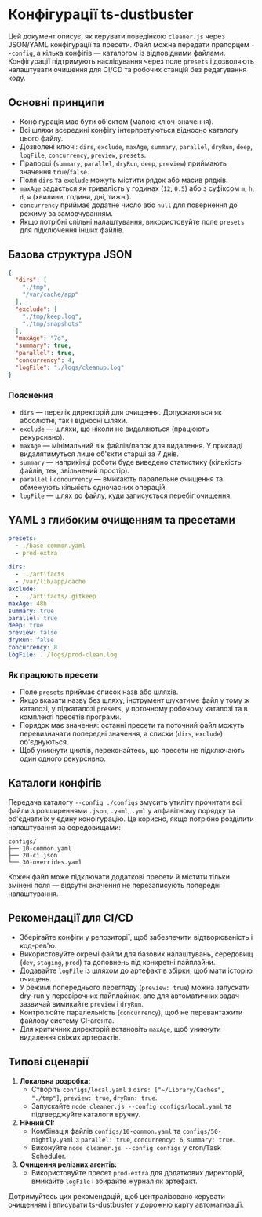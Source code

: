 # Конфігурації ts-dustbuster

Цей документ описує, як керувати поведінкою `cleaner.js` через JSON/YAML конфігурації та пресети. Файл можна передати прапорцем `--config`, а кілька конфігів — каталогом із відповідними файлами. Конфігурації підтримують наслідування через поле `presets` і дозволяють налаштувати очищення для CI/CD та робочих станцій без редагування коду.

## Основні принципи
- Конфігурація має бути об'єктом (мапою ключ-значення).
- Всі шляхи всередині конфігу інтерпретуються відносно каталогу цього файлу.
- Дозволені ключі: `dirs`, `exclude`, `maxAge`, `summary`, `parallel`, `dryRun`, `deep`, `logFile`, `concurrency`, `preview`, `presets`.
- Прапорці (`summary`, `parallel`, `dryRun`, `deep`, `preview`) приймають значення `true`/`false`.
- Поля `dirs` та `exclude` можуть містити рядок або масив рядків.
- `maxAge` задається як тривалість у годинах (`12`, `0.5`) або з суфіксом `m`, `h`, `d`, `w` (хвилини, години, дні, тижні).
- `concurrency` приймає додатне число або `null` для повернення до режиму за замовчуванням.
- Якщо потрібні спільні налаштування, використовуйте поле `presets` для підключення інших файлів.

## Базова структура JSON
```json
{
  "dirs": [
    "./tmp",
    "/var/cache/app"
  ],
  "exclude": [
    "./tmp/keep.log",
    "./tmp/snapshots"
  ],
  "maxAge": "7d",
  "summary": true,
  "parallel": true,
  "concurrency": 4,
  "logFile": "./logs/cleanup.log"
}
```

### Пояснення
- `dirs` — перелік директорій для очищення. Допускаються як абсолютні, так і відносні шляхи.
- `exclude` — шляхи, що ніколи не видаляються (працюють рекурсивно).
- `maxAge` — мінімальний вік файлів/папок для видалення. У прикладі видалятимуться лише об'єкти старші за 7 днів.
- `summary` — наприкінці роботи буде виведено статистику (кількість файлів, тек, звільнений простір).
- `parallel` і `concurrency` — вмикають паралельне очищення та обмежують кількість одночасних операцій.
- `logFile` — шлях до файлу, куди записується перебіг очищення.

## YAML з глибоким очищенням та пресетами
```yaml
presets:
  - ./base-common.yaml
  - prod-extra

dirs:
  - ../artifacts
  - /var/lib/app/cache
exclude:
  - ../artifacts/.gitkeep
maxAge: 48h
summary: true
parallel: true
deep: true
preview: false
dryRun: false
concurrency: 8
logFile: ../logs/prod-clean.log
```

### Як працюють пресети
- Поле `presets` приймає список назв або шляхів.
- Якщо вказати назву без шляху, інструмент шукатиме файл у тому ж каталозі, у підкаталозі `presets`, у поточному робочому каталозі та в комплекті пресетів програми.
- Порядок має значення: останні пресети та поточний файл можуть перевизначати попередні значення, а списки (`dirs`, `exclude`) об'єднуються.
- Щоб уникнути циклів, переконайтесь, що пресети не підключають один одного рекурсивно.

## Каталоги конфігів
Передача каталогу `--config ./configs` змусить утиліту прочитати всі файли з розширеннями `.json`, `.yaml`, `.yml` у алфавітному порядку та об'єднати їх у єдину конфігурацію. Це корисно, якщо потрібно розділити налаштування за середовищами:

```
configs/
├── 10-common.yaml
├── 20-ci.json
└── 30-overrides.yaml
```

Кожен файл може підключати додаткові пресети й містити тільки змінені поля — відсутні значення не перезаписують попередні налаштування.

## Рекомендації для CI/CD
- Зберігайте конфіги у репозиторії, щоб забезпечити відтворюваність і код-рев'ю.
- Використовуйте окремі файли для базових налаштувань, середовищ (`dev`, `staging`, `prod`) та доповнень під конкретні пайплайни.
- Додавайте `logFile` із шляхом до артефактів збірки, щоб мати історію очищень.
- У режимі попереднього перегляду (`preview: true`) можна запускати dry-run у перевірочних пайплайнах, але для автоматичних задач зазвичай вимикайте `preview` і `dryRun`.
- Контролюйте паралельність (`concurrency`), щоб не перевантажити файлову систему CI-агента.
- Для критичних директорій встановіть `maxAge`, щоб уникнути видалення свіжих артефактів.

## Типові сценарії
1. **Локальна розробка:** 
   - Створіть `configs/local.yaml` з `dirs: ["~/Library/Caches", "./tmp"]`, `preview: true`, `dryRun: true`.
   - Запускайте `node cleaner.js --config configs/local.yaml` та підтверджуйте каталоги вручну.
2. **Нічний CI:**
   - Комбінація файлів `configs/10-common.yaml` та `configs/50-nightly.yaml` з `parallel: true`, `concurrency: 6`, `summary: true`.
   - Виконуйте `node cleaner.js --config configs` у cron/Task Scheduler.
3. **Очищення релізних агентів:**
   - Використовуйте пресет `prod-extra` для додаткових директорій, вмикайте `logFile` і збирайте журнал як артефакт.

Дотримуйтесь цих рекомендацій, щоб централізовано керувати очищенням і вписувати ts-dustbuster у дорожню карту автоматизації.

